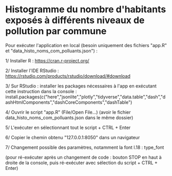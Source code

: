 # Histogramme du nombre d'habitants exposés à différents niveaux de pollution par commune

Pour exécuter l'application en local (besoin uniquement des fichiers "app.R" et "data_histo_noms_com_polluants.json") :

1/ Installer R : https://cran.r-project.org/

2/ Installer l'IDE RStudio : https://rstudio.com/products/rstudio/download/#download

3/ Sur RStudio : installer les packages nécessaires à l'app en exécutant cette instruction dans la console : 
install.packages(c("here","jsonlite","plotly","tidyverse","data.table","dash","dashHtmlComponents","dashCoreComponents","dashTable")

4/ Ouvrir le script "app.R" (File/Open File...)
(avoir le fichier data_histo_noms_com_polluants.json dans le même dossier)

5/ L'exécuter en sélectionnant tout le script + CTRL + Enter

6/ Copier le chemin obtenu "127.0.0.1:8050" dans un navigateur

7/ Changement possible des paramètres, notamment la font l.18 : type_font

(pour ré-exécuter après un changement de code : bouton STOP en haut à droite de la console, puis ré-exécuter avec sélection du script + CTRL + Enter)